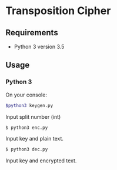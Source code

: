 # Transposition Cipher
## Requirements
* Python 3 version 3.5

## Usage
### Python 3
On your console:
```sh
$python3 keygen.py
```
Input split number (int)
```sh
$ python3 enc.py
```
Input key and plain text.

```sh
$ python3 dec.py
```
Input key and encrypted text.

